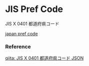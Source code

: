 JIS Pref Code
===============

JIS X 0401 都道府県コード

[japan pref code]()

### Reference 

[qiita: JIS X 0401 都道府県コード JSON](https://qiita.com/HirMtsd/items/5de2ee19e086f07921d2)


